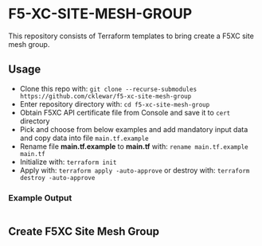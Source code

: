 # F5-XC-SITE-MESH-GROUP

This repository consists of Terraform templates to bring create a F5XC site mesh group.

## Usage

- Clone this repo with: `git clone --recurse-submodules https://github.com/cklewar/f5-xc-site-mesh-group`
- Enter repository directory with: `cd f5-xc-site-mesh-group`
- Obtain F5XC API certificate file from Console and save it to `cert` directory
- Pick and choose from below examples and add mandatory input data and copy data into file `main.tf.example`
- Rename file __main.tf.example__ to __main.tf__ with: `rename main.tf.example main.tf`
- Initialize with: `terraform init`
- Apply with: `terraform apply -auto-approve` or destroy with: `terraform destroy -auto-approve`

### Example Output

```bash

```

## Create F5XC Site Mesh Group

```hcl

```